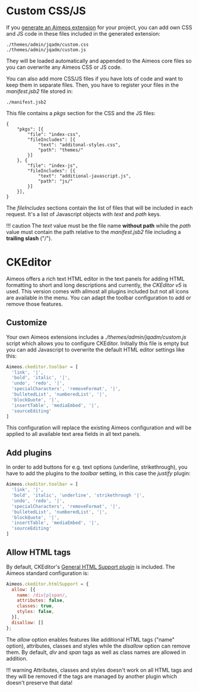 # Custom CSS/JS

If you [generate an Aimeos extension](https://aimeos.org/extensions) for your project, you can add own CSS and JS code in these files included in the generated extension:

```
./themes/admin/jqadm/custom.css
./themes/admin/jqadm/custom.js
```

They will be loaded automatically and appended to the Aimeos core files so you can overwrite any Aimeos CSS or JS code.

You can also add more CSS/JS files if you have lots of code and want to keep them in separate files. Then, you have to register your files in the *manifest.jsb2* file stored in:

```
./manifest.jsb2
```

This file contains a *pkgs* section for the CSS and the JS files:

```
{
	"pkgs": [{
		"file": "index-css",
		"fileIncludes": [{
			"text": "additonal-styles.css",
			"path": "themes/"
		}]
	}, {
		"file": "index-js",
		"fileIncludes": [{
			"text": "additional-javascript.js",
			"path": "js/"
		}]
	}],
}
```

The *fileIncludes* sections contain the list of files that will be included in each request. It's a list of Javascript objects with *text* and *path* keys.

!!! caution
    The *text* value must be the file name **without path** while the *path* value must contain the path relative to the *manifest.jsb2* file including a **trailing slash** ("/").

# CKEditor

Aimeos offers a rich text HTML editor in the text panels for adding HTML formatting to short and long descriptions and currently, the *CKEditor v5* is used. This version comes with allmost all plugins included but not all icons are available in the menu. You can adapt the toolbar configuration to add or remove those features.

## Customize

Your own Aimeos extensions includes a *./themes/admin/jqadm/custom.js* script which allows you to configure CKEditor. Initially this file is empty but you can add Javascript to overwrite the default HTML editor settings like this:

```javascript
Aimeos.ckeditor.toolbar = [
  'link', '|',
  'bold', 'italic', '|',
  'undo', 'redo', '|',
  'specialCharacters', 'removeFormat', '|',
  'bulletedList', 'numberedList', '|',
  'blockQuote', '|',
  'insertTable', 'mediaEmbed', '|',
  'sourceEditing'
]
```

This configuration will replace the existing Aimeos configuration and will be applied to all available text area fields in all text panels.

## Add plugins

In order to add buttons for e.g. text options (underline, strikethrough), you have to add the plugins to the *toolbar* setting, in this case the *justify* plugin:

```javascript
Aimeos.ckeditor.toolbar = [
  'link', '|',
  'bold', 'italic', 'underline', 'strikethrough '|',
  'undo', 'redo', '|',
  'specialCharacters', 'removeFormat', '|',
  'bulletedList', 'numberedList', '|',
  'blockQuote', '|',
  'insertTable', 'mediaEmbed', '|',
  'sourceEditing'
]
```

## Allow HTML tags

By default, CKEditor's [General HTML Support plugin](https://ckeditor.com/docs/ckeditor5/latest/features/general-html-support.html) is included. The Aimeos standard configuration is:

```javascript
Aimeos.ckeditor.htmlSupport = {
  allow: [{
    name: /div|p|span/,
    attributes: false,
    classes: true,
    styles: false,
  }],
  disallow: []
};
```

The *allow* option enables features like additional HTML tags ("name" option), attributes, classes and styles while the *disallow* option can remove them. By default, *div* and *span* tags as well as class names are allowed in addition.

!!! warning
    Attributes, classes and styles doesn't work on all HTML tags and they will be removed if the tags are managed by another plugin which doesn't preserve that data!